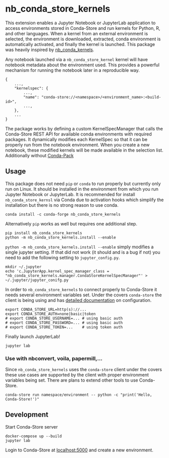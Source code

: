 # nb_conda_store_kernels

This extension enables a Jupyter Notebook or JupyterLab application to access environments stored in Conda-Store and run kernels for Python, R, and other languages. When a kernel from an external environment is selected, the environment is downloaded, extracted, conda environment is automatically activated, and finally the kernel is launched. This package was heavily inspired by [nb_conda_kernels](https://github.com/Anaconda-Platform/nb_conda_kernels).

Any notebook launched via a `nb_conda_store_kernel` kernel will have
notebook metadata about the environment used. This provides a powerful
mechanism for running the notebook later in a reproducible way.

```
{
    ...,
    "kernelspec": {
        ...,
        "name": "conda-store://<namespace>/<environment_name>:<build-id>",
        ...,
    },
    ...
}
```

The package works by defining a custom KernelSpecManager that calls the Conda-Store REST API for available conda environments with required packages. It dynamically modifies each KernelSpec so that it can be properly run from the notebook environment. When you create a new notebook, these modified kernels will be made available in the selection list. Additionally without [Conda-Pack](https://conda.github.io/conda-pack/)

## Usage

This package does not need `pip` or `conda` to run properly but
currently only run on Linux. It should be installed in the environment
from which you run Jupyter Notebook or JupyterLab. It is recommended
for install `nb_conda_store_kernsl` via Conda due to activation hooks
which simplify the installation but there is no strong reason to use
conda.

```shell
conda install -c conda-forge nb_conda_store_kernels
```

Alternatively `pip` works as well but requires one additional step.

```shell
pip install nb_conda_store_kernels
python -m nb_conda_store_kernels.install --enable
```

`python -m nb_conda_store_kernels.install --enable` simply modifies a
single jupyter setting. If that did not work (it should and is a bug
if not) you need to add the following setting to `jupyter_config.py`.

```shell
mkdir ~/.jupyter
echo 'c.JupyterApp.kernel_spec_manager_class = "nb_conda_store_kernels.manager.CondaStoreKernelSpecManager"' > ~/.jupyter/jupyter_conifg.py
```

In order to `nb_conda_store_kernels` to connect properly to
Conda-Store it needs several environment variables set. Under the
covers `conda-store` the client is being using and has [detailed
documentation](https://github.com/quansight/conda-store/conda-store)
on configuration.

```
export CONDA_STORE_URL=http(s)://...
export CONDA_STORE_AUTH=none|basic|token
# export CONDA_STORE_USERNAME=... # using basic auth 
# export CONDA_STORE_PASSWORD=... # using basic auth
# export CONDA_STORE_TOKEN=...    # using token auth
```

Finally launch JupyterLab!

```shell
jupyter lab
```

### Use with nbconvert, voila, papermill,...

Since `nb_conda_store_kernels` uses the `conda-store` client under the
covers these use cases are supported by the client with proper
environment variables being set. There are plans to extend other tools
to use Conda-Store.

```shell
conda-store run namespace/environment -- python -c "print('Hello, Conda-Store!')"
```

## Development

Start Conda-Store server

```
docker-compose up --build
jupyter lab
```

Login to Conda-Store at [localhost:5000](http://localhost:5000) and
create a new environment.

